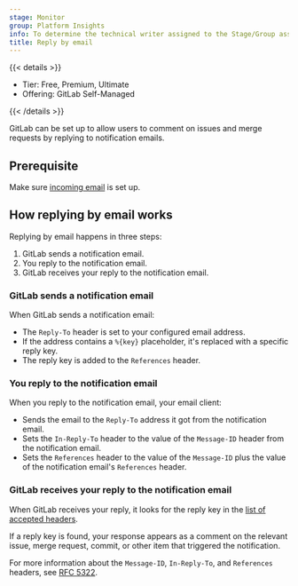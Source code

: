 ```yaml
---
stage: Monitor
group: Platform Insights
info: To determine the technical writer assigned to the Stage/Group associated with this page, see https://handbook.gitlab.com/handbook/product/ux/technical-writing/#assignments
title: Reply by email
---
```


{{< details >}}

- Tier: Free, Premium, Ultimate
- Offering: GitLab Self-Managed

{{< /details >}}

GitLab can be set up to allow users to comment on issues and merge requests by
replying to notification emails.

## Prerequisite

Make sure [incoming email](incoming_email.md) is set up.

## How replying by email works

Replying by email happens in three steps:

1. GitLab sends a notification email.
1. You reply to the notification email.
1. GitLab receives your reply to the notification email.

### GitLab sends a notification email

When GitLab sends a notification email:

- The `Reply-To` header is set to your configured email address.
- If the address contains a `%{key}` placeholder, it's replaced with a specific reply key.
- The reply key is added to the `References` header.

### You reply to the notification email

When you reply to the notification email, your email client:

- Sends the email to the `Reply-To` address it got from the notification email.
- Sets the `In-Reply-To` header to the value of the `Message-ID` header from the
  notification email.
- Sets the `References` header to the value of the `Message-ID` plus the value of
  the notification email's `References` header.

### GitLab receives your reply to the notification email

When GitLab receives your reply, it looks for the reply key in the
[list of accepted headers](incoming_email.md#accepted-headers).

If a reply key is found, your response appears as a comment on the relevant issue,
merge request, commit, or other item that triggered the notification.

For more information about the `Message-ID`, `In-Reply-To`, and `References` headers,
see [RFC 5322](https://www.rfc-editor.org/rfc/rfc5322#section-3.6.4).
